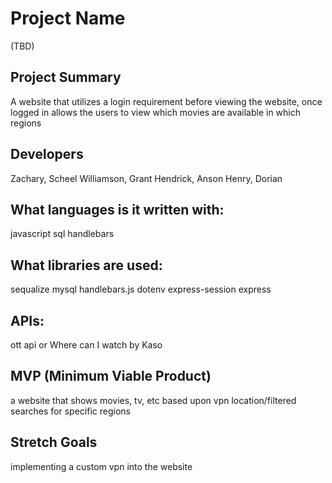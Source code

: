 # Project Name

(TBD)

## Project Summary

A website that utilizes a login requirement before viewing the website,
once logged in allows the users to view which movies are available in which regions

## Developers

Zachary, Scheel
Williamson, Grant
Hendrick, Anson
Henry, Dorian

## What languages is it written with:

javascript
sql
handlebars

## What libraries are used:

sequalize
mysql
handlebars.js
dotenv
express-session
express

## APIs:

ott api
or
Where can I watch by Kaso

## MVP (Minimum Viable Product)

a website that shows movies, tv, etc based upon vpn location/filtered searches for specific regions

## Stretch Goals

implementing a custom vpn into the website
